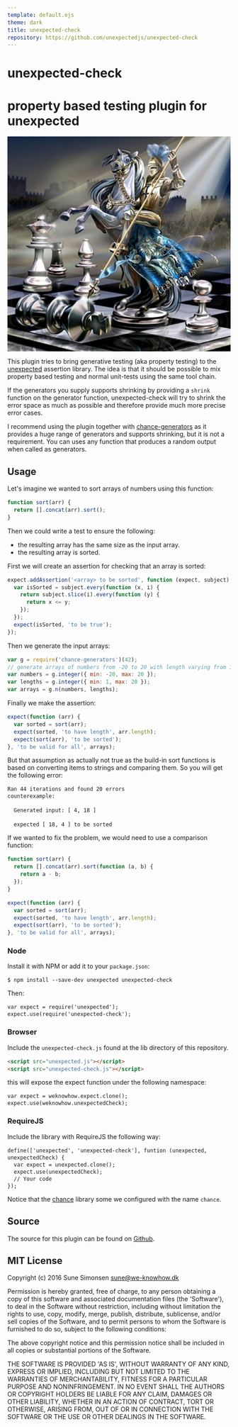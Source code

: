 ```yaml
---
template: default.ejs
theme: dark
title: unexpected-check
repository: https://github.com/unexpectedjs/unexpected-check
---
```


# unexpected-check
# property based testing plugin for unexpected

<img alt="Checkmate!" src="./unexpected-check.jpg" style="display: block; max-width: 100%">

This plugin tries to bring generative testing (aka property testing) to the
[unexpected](http://unexpected.js.org) assertion library. The idea is that it
should be possible to mix property based testing and normal unit-tests using the
same tool chain.

If the generators you supply supports shrinking by providing a `shrink` function
on the generator function, unexpected-check will try to shrink the error space
as much as possible and therefore provide much more precise error cases.

I recommend using the plugin together with
[chance-generators](https://sunesimonsen.github.io/chance-generators/) as it
provides a huge range of generators and supports shrinking, but it is not a
requirement. You can uses any function that produces a random output when called
as generators.

## Usage

Let's imagine we wanted to sort arrays of numbers using this function:

```js
function sort(arr) {
  return [].concat(arr).sort();
}
```

Then we could write a test to ensure the following:

* the resulting array has the same size as the input array.
* the resulting array is sorted.

First we will create an assertion for checking that an array is sorted:

```js
expect.addAssertion('<array> to be sorted', function (expect, subject) {
  var isSorted = subject.every(function (x, i) {
    return subject.slice(i).every(function (y) {
      return x <= y;
    });
  });
  expect(isSorted, 'to be true');
});
```

Then we generate the input arrays:

```js
var g = require('chance-generators')(42);
// generate arrays of numbers from -20 to 20 with length varying from 1 to 20
var numbers = g.integer({ min: -20, max: 20 });
var lengths = g.integer({ min: 1, max: 20 });
var arrays = g.n(numbers, lengths);
```

Finally we make the assertion:

```js
expect(function (arr) {
  var sorted = sort(arr);
  expect(sorted, 'to have length', arr.length);
  expect(sort(arr), 'to be sorted');
}, 'to be valid for all', arrays);
```

But that assumption as actually not true as the build-in sort functions is based
on converting items to strings and comparing them. So you will get the following error:

```output
Ran 44 iterations and found 20 errors
counterexample:

  Generated input: [ 4, 18 ]

  expected [ 18, 4 ] to be sorted
```

If we wanted to fix the problem, we would need to use a comparison function:

```js
function sort(arr) {
  return [].concat(arr).sort(function (a, b) {
    return a - b;
  });
}
```

```js
expect(function (arr) {
  var sorted = sort(arr);
  expect(sorted, 'to have length', arr.length);
  expect(sort(arr), 'to be sorted');
}, 'to be valid for all', arrays);
```

### Node

Install it with NPM or add it to your `package.json`:

```
$ npm install --save-dev unexpected unexpected-check
```

Then:

```js#evaluate:false
var expect = require('unexpected');
expect.use(require('unexpected-check');
```

### Browser

Include the `unexpected-check.js` found at the lib directory of this
repository.

```html
<script src="unexpected.js"></script>
<script src="unexpected-check.js"></script>
```

this will expose the expect function under the following namespace:

```js#evaluate:false
var expect = weknowhow.expect.clone();
expect.use(weknowhow.unexpectedCheck);
```

### RequireJS

Include the library with RequireJS the following way:

```js#evaluate:false
define(['unexpected', 'unexpected-check'], funtion (unexpected, unexpectedCheck) {
  var expect = unexpected.clone();
  expect.use(unexpectedCheck);
  // Your code
});
```

Notice that the [chance](www.chancejs.com) library some we configured with the
name `chance`.

## Source

The source for this plugin can be found on
[Github](https://github.com/unexpectedjs/unexpected-check).

## MIT License

Copyright (c) 2016 Sune Simonsen <sune@we-knowhow.dk>

Permission is hereby granted, free of charge, to any person obtaining
a copy of this software and associated documentation files (the
'Software'), to deal in the Software without restriction, including
without limitation the rights to use, copy, modify, merge, publish,
distribute, sublicense, and/or sell copies of the Software, and to
permit persons to whom the Software is furnished to do so, subject to
the following conditions:

The above copyright notice and this permission notice shall be
included in all copies or substantial portions of the Software.

THE SOFTWARE IS PROVIDED 'AS IS', WITHOUT WARRANTY OF ANY KIND,
EXPRESS OR IMPLIED, INCLUDING BUT NOT LIMITED TO THE WARRANTIES OF
MERCHANTABILITY, FITNESS FOR A PARTICULAR PURPOSE AND
NONINFRINGEMENT. IN NO EVENT SHALL THE AUTHORS OR COPYRIGHT HOLDERS BE
LIABLE FOR ANY CLAIM, DAMAGES OR OTHER LIABILITY, WHETHER IN AN ACTION
OF CONTRACT, TORT OR OTHERWISE, ARISING FROM, OUT OF OR IN CONNECTION
WITH THE SOFTWARE OR THE USE OR OTHER DEALINGS IN THE SOFTWARE.
